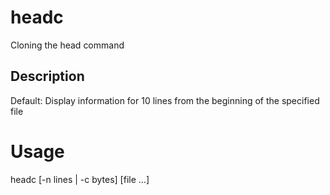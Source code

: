 # headc

Cloning the head command

## Description
Default: Display information for 10 lines from the beginning of the specified file

# Usage
headc [-n lines | -c bytes] [file ...]

